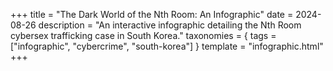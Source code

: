 +++
title = "The Dark World of the Nth Room: An Infographic"
date = 2024-08-26
description = "An interactive infographic detailing the Nth Room cybersex trafficking case in South Korea."
taxonomies = { tags = ["infographic", "cybercrime", "south-korea"] }
template = "infographic.html"
+++
